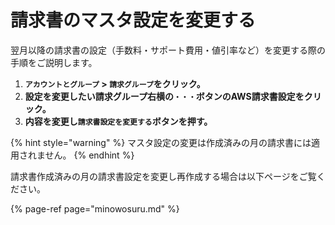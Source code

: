 # 請求書のマスタ設定を変更する

翌月以降の請求書の設定（手数料・サポート費用・値引率など）を変更する際の手順をご説明します。

1. **`アカウントとグループ` &gt; `請求グループ`をクリック。**
2. **設定を変更したい請求グループ右横の`・・・`ボタンのAWS請求書設定をクリック。**
3. **内容を変更し`請求書設定を変更する`ボタンを押す。**

{% hint style="warning" %}
マスタ設定の変更は作成済みの月の請求書には適用されません。
{% endhint %}

請求書作成済みの月の請求書設定を変更し再作成する場合は以下ページをご覧ください。

{% page-ref page="minowosuru.md" %}

